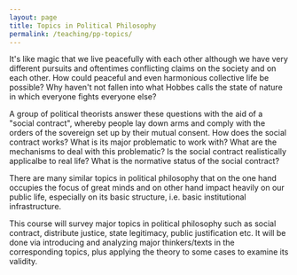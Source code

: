 ```yaml
---
layout: page
title: Topics in Political Philosophy
permalink: /teaching/pp-topics/
---
```


It's like magic that we live peacefully with each other although we have very different pursuits and oftentimes conflicting claims on the society and on each other. How could peaceful and even harmonious collective life be possible? Why haven't not fallen into what Hobbes calls the state of nature in which everyone fights everyone else? 

A group of political theorists answer these questions with the aid of a "social contract", whereby people lay down arms and comply with the orders of the sovereign set up by their mutual consent. How does the social contract works? What is its major problematic to work with? What are the mechanisms to deal with this problematic? Is the social contract realistically applicalbe to real life? What is the normative status of the social contract? 

There are many similar topics in political philosophy that on the one hand occupies the focus of great minds and on other hand impact heavily on our public life, especially on its basic structure, i.e. basic institutional infrastructure. 

This course will survey major topics in political philosophy such as social contract, distribute justice, state legitimacy, public justification etc. It will be done via introducing and analyzing major thinkers/texts in the corresponding topics, plus applying the theory to some cases to examine its validity.
